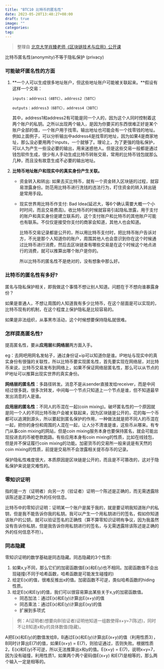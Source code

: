 ```yaml
---
title: "BTC10 比特币的匿名性"
date: 2023-05-28T13:48:27+08:00
draft: true
image: ""
categories: 
tag:
---
```



> 整理自 [北京大学肖臻老师《区块链技术与应用》公开课](https://www.bilibili.com/video/BV1Vt411X7JF?from=search&seid=14488407572640514229)

比特币匿名性(anonymity)不等于隐私保护 (privacy)

### 可能破坏匿名性的方面

1. **一个人可以生成很多地址账户，但这些地址账户可能被关联起来。**假设有这样一个交易：

   ```
   inputs：address1（4BTC），address2（5BTC）
   
   outputs：address3（6BTC），address4（3BTC）
   ```

   其中，address1和address2有可能是同一个人的，因为这个人同时控制着这两个账户的私钥。之所以出现两个输入，是因为你要买的东西很难正好是某个账户全部的值，一个账户用于找零。输出地址也可能会有一个找零钱的地址。例如上面例子，可以分析输出中address4是找零的地址，因为如果4是商家地址，那么没必要用两个inputs，一个就够了。理论上，为了更强的隐私保护，可以人为产生一些没必要的输出，用来迷惑他人。但是这些交易一般都是通过钱包软件生成，很少有人手动生成比特币转账交易，常用的比特币钱包就那么几种，而且没有故意生成不必要的输出地址。

2. **比特币地址账户和现实中的真实身份产生关联。**

   * 资金转入和转出: 如果去买比特币，就有一个资金转入区块链的过程，就容易泄露身份。防范用比特币进行洗钱的违法行为，盯住资金的转入转出链是常用手段。

   * 现实世界用比特币作支付: Bad Idea(延迟大，等6个确认需要大概一个小时时间，而且交易费高)。收比特币的时候就容易引起隐私泄露，用于支付的账户和真实身份是建立联系的，这个支付账户和比特币的其他账户可能也有联系。不仅仅是接受你支付的商家会知道，其他人也会知道。

     比特币交易记录都是公开的，所以用比特币支付时，把比特币账户告诉对方，不光是那个人知道你的账户，周围其他人也会意识到你在这个时候通过比特币进行消费，然后去区块链查有哪些交易是在这个时候这个地点进行的消费，就可以推算出哪个账户是你的。

     所以比特币的匿名性不是绝对的，没有想象中那么好。

### 比特币的匿名性有多好?

匿名与隐私保护相关，即我做这个事情不想让别人知道。问题在于不想向谁暴露身份？

如果是普通人，不想让周围的人知道我有多少比特币，在这个层面是可以实现的，比特币现有的机制，在这个程度上保护隐私是比较容易的。

如果是非法组织，从事黑市活动，这个时候想要保持隐私就很难。



### 怎样提高匿名性?

提高匿名性，要从**应用层**和**网络层**两方面入手。

eg：去网吧用网名发帖子，通过身份证+ip可以知道你是谁。IP地址与现实中的真实身份有很强的关联性，所以比特币要实现匿名性，首先要实现在网络层，对比特币来说，比特币交易发布到网络上，如果不保证网络层匿名性，那么可以从节点的IP地址可以推算出现实世界的真实身份。

**网络层的匿名性**：多路径转发。消息不是从sender直接发给receiver，而是中间经过很多跳，很多次转发，中间每一个节点只知道上一个节点是谁，但不知道最早发出消息的人是谁。 

**应用层的匿名性**：不同人的币混在一起(coin mixing)。破坏匿名性的一个原因就是同一个人的不同比特币账户会被关联起来，因为区块链是公开的，花的每一个币都可以追溯到源头，所以要起到匿名保护的作用，一种做法就是把不同人的币混在一起，把你的身份和周围的人混在一起，让人分不清谁是谁，这些币从哪来。有专门从事coin mixing的网站，但是coin mixing服务本身也要保持匿名，就会可能出现投进去的币被卷款跑路。有些应用本身有coin mixing的性质，比如在线钱包，但是并不保证履行coin mixing的功能。加密货币的交易所一般来说是有天然的coin mixing的性质，前提是交易所不会泄露相关提币存币的记录。

保护隐私性难度很大，本质原因是区块链是公开的，而且是不可篡改的，这对于隐私保护来说是灾难性的。

### 零知识证明

指的是一方（证明者）向另一方（验证者）证明一个陈述是正确的，而无需透露除该陈述是正确的之外的任何信息。

比特币中的零知识证明：证明某一个账户是属于我的，就是要证明我知道账户的私钥，但是我不能告诉你我的私钥。我可以产生一个用私钥进行的签名，假如你知道该账户的公钥，就可以验证签名的正确性（算不算零知识证明有争议，因为我虽然没有告诉你私钥，但是我告诉你用私钥进行的签名，与无需透露除该陈述是正确的外的任何信息不符）。

### 同态隐藏

零知识证明的数学基础是同态隐藏。同态隐藏的3个性质:

1. 如果x,y不同，那么它们的加密函数值E(x)和E(y)也不相同。加密函数值不会出现碰撞(不同于哈希函数，哈希函数是可能发生碰撞的)
2. 给定E(x)的值，很难反推出x的值。加密函数不可逆，类似哈希函数的hiding性质。
3. 给定E(x)和E(y)的值，我们可以很容易算出某些关于x,y的加密函数值。
   * 同态加法：通过E(x)和E(y)计算出E(x+y)的值
   * 同态乘法：通过E(x)和E(y)计算出E(xy)的值
   * 扩展到多项式



> 例：A(证明者)想要向B(验证者)证明他知道一组数使得x+y=7(陈述)，同时不让B知道x和y的具体数值(隐藏)。

A把E(x)和E(y)的数值发给B，B通过E(x)和E(y)计算出E(x+y)的值（利用性质3），B同时计算出E(7)的值，如果E(x+y) = E(7)，则验证通过，否则失败。根据性质2，E(x)和E(y)不可逆，所以无法推算出x和y的值。E(x+y) = E(7)，说明x+y=7，因为没有碰撞，利用性质1，如果两个两个密码值E(x+y) 和E(7)是相等的，那么两个输入一定是相等的。

